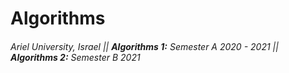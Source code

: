 # Algorithms

###### Ariel University, Israel || **Algorithms 1:** Semester A 2020 - 2021 || **Algorithms 2:** Semester B 2021


